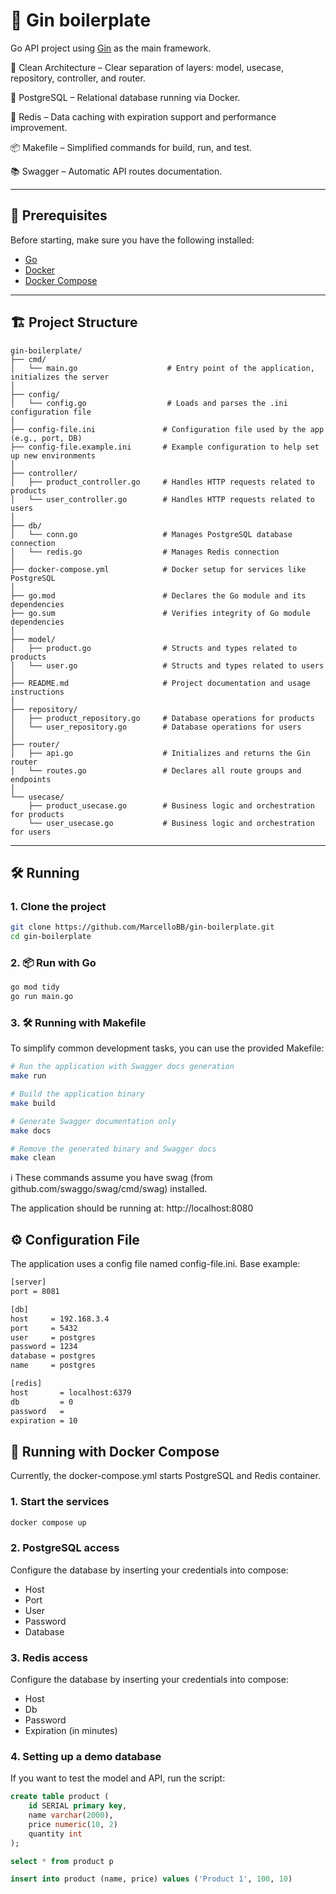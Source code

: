 # 🧪 Gin boilerplate

Go API project using [Gin](https://github.com/gin-gonic/gin) as the main framework.

🧱 Clean Architecture – Clear separation of layers: model, usecase, repository, controller, and router.

🐘 PostgreSQL – Relational database running via Docker.

🧠 Redis – Data caching with expiration support and performance improvement.

📦 Makefile – Simplified commands for build, run, and test.

📚 Swagger – Automatic API routes documentation.

---

## 🚀 Prerequisites

Before starting, make sure you have the following installed:

- [Go](https://golang.org/doc/install)
- [Docker](https://www.docker.com/)
- [Docker Compose](https://docs.docker.com/compose/)

---

## 🏗️ Project Structure
```text
gin-boilerplate/
├── cmd/
│   └── main.go                    # Entry point of the application, initializes the server
│
├── config/
│   └── config.go                  # Loads and parses the .ini configuration file
│
├── config-file.ini               # Configuration file used by the app (e.g., port, DB)
├── config-file.example.ini       # Example configuration to help set up new environments
│
├── controller/
│   ├── product_controller.go     # Handles HTTP requests related to products
│   └── user_controller.go        # Handles HTTP requests related to users
│
├── db/
│   └── conn.go                   # Manages PostgreSQL database connection
│   └── redis.go                  # Manages Redis connection
│
├── docker-compose.yml            # Docker setup for services like PostgreSQL
│
├── go.mod                        # Declares the Go module and its dependencies
├── go.sum                        # Verifies integrity of Go module dependencies
│
├── model/
│   ├── product.go                # Structs and types related to products
│   └── user.go                   # Structs and types related to users
│
├── README.md                     # Project documentation and usage instructions
│
├── repository/
│   ├── product_repository.go     # Database operations for products
│   └── user_repository.go        # Database operations for users
│
├── router/
│   ├── api.go                    # Initializes and returns the Gin router
│   └── routes.go                 # Declares all route groups and endpoints
│
└── usecase/
    ├── product_usecase.go        # Business logic and orchestration for products
    └── user_usecase.go           # Business logic and orchestration for users

```
---

## 🛠️ Running

### 1. Clone the project

```bash
git clone https://github.com/MarcelloBB/gin-boilerplate.git
cd gin-boilerplate
```

### 2. 📦 Run with Go
```bash
go mod tidy
go run main.go
```

### 3. 🛠️ Running with Makefile
To simplify common development tasks, you can use the provided Makefile:

```bash
# Run the application with Swagger docs generation
make run

# Build the application binary
make build

# Generate Swagger documentation only
make docs

# Remove the generated binary and Swagger docs
make clean
```
ℹ️ These commands assume you have swag (from github.com/swaggo/swag/cmd/swag) installed.

The application should be running at: http://localhost:8080

## ⚙️ Configuration File
The application uses a config file named config-file.ini. Base example:

```bash
[server]
port = 8081

[db]
host     = 192.168.3.4
port     = 5432
user     = postgres
password = 1234
database = postgres
name     = postgres

[redis]
host       = localhost:6379
db         = 0
password   = 
expiration = 10

```

## 🐳 Running with Docker Compose
Currently, the docker-compose.yml starts PostgreSQL and Redis container.


### 1. Start the services
```bash
docker compose up
```
### 2. PostgreSQL access
Configure the database by inserting your credentials into compose:
- Host
- Port
- User
- Password
- Database

### 3. Redis access
Configure the database by inserting your credentials into compose:
- Host
- Db
- Password
- Expiration (in minutes)

### 4. Setting up a demo database
If you want to test the model and API, run the script:
```sql
create table product (
	id SERIAL primary key,
	name varchar(2000),
	price numeric(10, 2)
	quantity int
);

select * from product p

insert into product (name, price) values ('Product 1', 100, 10)
```
